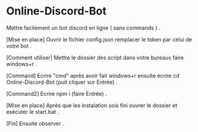 # Online-Discord-Bot
Mettre facilement un bot discord en ligne ( sans commands ) .

[Mise en place] Ouvrir le fichier config.json remplacer le token par celui de votre bot .

[Comment utiliser] Mettre le dossier des script dans votre bureaux faire windows+r .

[Command] Ecrire "cmd" après avoir fait windows+r ensuite écrire cd Online-Discord-Bot (puit cliquer sur Entrée) .

[Command2] Ecrire npm i (faire Entrée) .

[Mise en place] Après que les instalation sois fini ouvrer le dossier et exécuter le start.bat .

[Fin] Ensuite observer .
